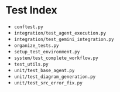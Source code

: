 # Test Index

- `conftest.py`
- `integration/test_agent_execution.py`
- `integration/test_gemini_integration.py`
- `organize_tests.py`
- `setup_test_environment.py`
- `system/test_complete_workflow.py`
- `test_utils.py`
- `unit/test_base_agent.py`
- `unit/test_diagram_generation.py`
- `unit/test_src_error_fix.py`
